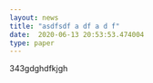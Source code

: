 ```yaml
---
layout: news
title: "asdfsdf a df a d f"
date:  2020-06-13 20:53:53.474004
type: paper
---
```


343gdghdfkjgh
